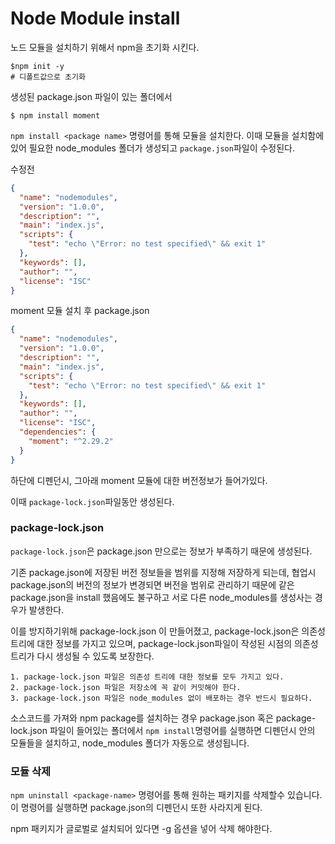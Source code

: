 # Node Module install

노드 모듈을 설치하기 위해서 npm을 초기화 시킨다.
```shell
$npm init -y
# 디폴트값으로 초기화 
```

생성된 package.json 파일이 있는 폴더에서 
```shell
$ npm install moment
```
`npm install <package name>` 명령어를 통해 모듈을 설치한다. 이때 모듈을 설치함에 있어 필요한 node_modules 폴더가 생성되고 `package.json`파일이 수정된다.

수정전
```json
{
  "name": "nodemodules",
  "version": "1.0.0",
  "description": "",
  "main": "index.js",
  "scripts": {
    "test": "echo \"Error: no test specified\" && exit 1"
  },
  "keywords": [],
  "author": "",
  "license": "ISC"
}
```

moment 모듈 설치 후 package.json

```json
{
  "name": "nodemodules",
  "version": "1.0.0",
  "description": "",
  "main": "index.js",
  "scripts": {
    "test": "echo \"Error: no test specified\" && exit 1"
  },
  "keywords": [],
  "author": "",
  "license": "ISC",
  "dependencies": {
    "moment": "^2.29.2"
  }
}
```

하단에 디펜던시, 그아래 moment 모듈에 대한 버전정보가 들어가있다. 

이때 `package-lock.json`파일동안 생성된다.

### package-lock.json

`package-lock.json`은 package.json 만으로는 정보가 부족하기 때문에 생성된다. 

기존 package.json에 저장된 버전 정보들을 범위를 지정해 저장하게 되는데, 협업시 package.json의 버전의 정보가 변경되면 버전을 범위로 관리하기 때문에 같은 package.json을 install 했음에도 불구하고 서로 다른 node_modules를 생성사는 경우가 발생한다.

이를 방지하기위해 package-lock.json 이 만들어졌고, package-lock.json은 의존성 트리에 대한 정보를 가지고 있으며, package-lock.json파일이 작성된 시점의 의존성 트리가 다시 생성될 수 있도록 보장한다.

    1. package-lock.json 파일은 의존성 트리에 대한 정보를 모두 가지고 있다.
    2. package-lock.json 파일은 저장소에 꼭 같이 커밋해야 한다.
    3. package-lock.json 파일은 node_modules 없이 배포하는 경우 반드시 필요하다.


소스코드를 가져와 npm package를 설치하는 경우 package.json 혹은 package-lock.json 파일이 들어있는 폴더에서 `npm install`명령어를 실행하면 디펜던시 안의 모듈들을 설치하고, node_modules 폴더가 자동으로 생성됩니다.

### 모듈 삭제

`npm uninstall <package-name>` 명령어를 통해 원하는 패키지를 삭제할수 있습니다. 이 명령어를 실행하면 package.json의 디펜던시 또한 사라지게 된다.

npm 패키지가 글로벌로 설치되어 있다면 -g 옵션을 넣어 삭제 해야한다.